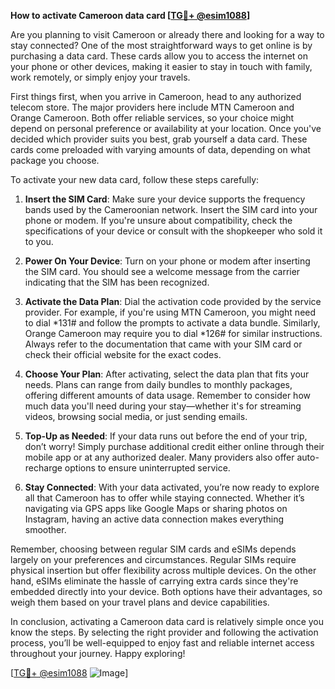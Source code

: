 **How to activate Cameroon data card [[TG💪+ @esim1088](https://t.me/s/esim1088)]**

Are you planning to visit Cameroon or already there and looking for a way to stay connected? One of the most straightforward ways to get online is by purchasing a data card. These cards allow you to access the internet on your phone or other devices, making it easier to stay in touch with family, work remotely, or simply enjoy your travels.

First things first, when you arrive in Cameroon, head to any authorized telecom store. The major providers here include MTN Cameroon and Orange Cameroon. Both offer reliable services, so your choice might depend on personal preference or availability at your location. Once you've decided which provider suits you best, grab yourself a data card. These cards come preloaded with varying amounts of data, depending on what package you choose.

To activate your new data card, follow these steps carefully:

1. **Insert the SIM Card**: Make sure your device supports the frequency bands used by the Cameroonian network. Insert the SIM card into your phone or modem. If you're unsure about compatibility, check the specifications of your device or consult with the shopkeeper who sold it to you.

2. **Power On Your Device**: Turn on your phone or modem after inserting the SIM card. You should see a welcome message from the carrier indicating that the SIM has been recognized.

3. **Activate the Data Plan**: Dial the activation code provided by the service provider. For example, if you're using MTN Cameroon, you might need to dial *131# and follow the prompts to activate a data bundle. Similarly, Orange Cameroon may require you to dial *126# for similar instructions. Always refer to the documentation that came with your SIM card or check their official website for the exact codes.

4. **Choose Your Plan**: After activating, select the data plan that fits your needs. Plans can range from daily bundles to monthly packages, offering different amounts of data usage. Remember to consider how much data you'll need during your stay—whether it's for streaming videos, browsing social media, or just sending emails.

5. **Top-Up as Needed**: If your data runs out before the end of your trip, don’t worry! Simply purchase additional credit either online through their mobile app or at any authorized dealer. Many providers also offer auto-recharge options to ensure uninterrupted service.

6. **Stay Connected**: With your data activated, you’re now ready to explore all that Cameroon has to offer while staying connected. Whether it’s navigating via GPS apps like Google Maps or sharing photos on Instagram, having an active data connection makes everything smoother.

Remember, choosing between regular SIM cards and eSIMs depends largely on your preferences and circumstances. Regular SIMs require physical insertion but offer flexibility across multiple devices. On the other hand, eSIMs eliminate the hassle of carrying extra cards since they're embedded directly into your device. Both options have their advantages, so weigh them based on your travel plans and device capabilities.

In conclusion, activating a Cameroon data card is relatively simple once you know the steps. By selecting the right provider and following the activation process, you’ll be well-equipped to enjoy fast and reliable internet access throughout your journey. Happy exploring!

[[TG💪+ @esim1088](https://t.me/s/esim1088) ![Image](https://i.postimg.cc/Y0z9fWf4/image.png)]